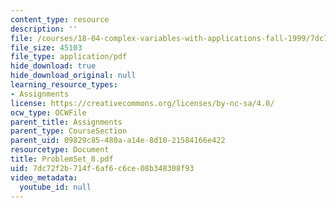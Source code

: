 ```yaml
---
content_type: resource
description: ''
file: /courses/18-04-complex-variables-with-applications-fall-1999/7dc72f2b714f6af6c6ce08b348308f93_ProblemSet_8.pdf
file_size: 45103
file_type: application/pdf
hide_download: true
hide_download_original: null
learning_resource_types:
- Assignments
license: https://creativecommons.org/licenses/by-nc-sa/4.0/
ocw_type: OCWFile
parent_title: Assignments
parent_type: CourseSection
parent_uid: 09829c85-480a-a14e-8d10-21584166e422
resourcetype: Document
title: ProblemSet_8.pdf
uid: 7dc72f2b-714f-6af6-c6ce-08b348308f93
video_metadata:
  youtube_id: null
---
```

